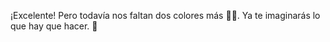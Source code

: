 ¡Excelente! Pero todavía nos faltan dos colores más :large_blue_circle::red_circle:. Ya te imaginarás lo que hay que hacer. :thought_balloon: